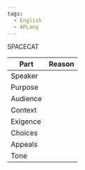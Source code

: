 ```yaml
---
tags:
  - English
  - APLang
---
```


SPACECAT

| Part     | Reason |
| -------- | ------ |
| Speaker  |        |
| Purpose  |        |
| Audience |        |
| Context  |        |
| Exigence |        |
| Choices  |        |
| Appeals  |        |
| Tone     |        |
 
